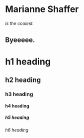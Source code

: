 # Marianne Shaffer
###### is the coolest.

## Byeeeee.

# h1 heading
## h2 heading
### h3 heading
#### h4 heading
##### h5 heading
###### h6 heading
